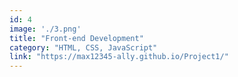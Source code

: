 ```yaml
---
id: 4
image: './3.png'
title: "Front-end Development"
category: "HTML, CSS, JavaScript"
link: "https://max12345-ally.github.io/Project1/"
---
```

